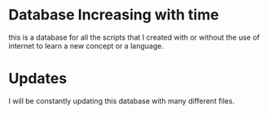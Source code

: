 # Database Increasing with time
this is a database for all the scripts that I created with or without the use of internet to learn a new concept or a language.
# Updates
I will be constantly updating this database with many different files.